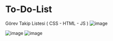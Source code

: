 # To-Do-List
Görev Takip Listesi ( CSS - HTML - JS )
![image](https://github.com/Kulac12/To-Do-List/assets/71596094/cf3d9cc3-ee57-425e-8f8a-278b71975ff4)

![image](https://github.com/Kulac12/To-Do-List/assets/71596094/36d3f8b8-fc91-4cde-a44c-e4a9f65574e3) ![image](https://github.com/Kulac12/To-Do-List/assets/71596094/45be5b5f-4c4d-4354-a76c-5b1385934a9f)

